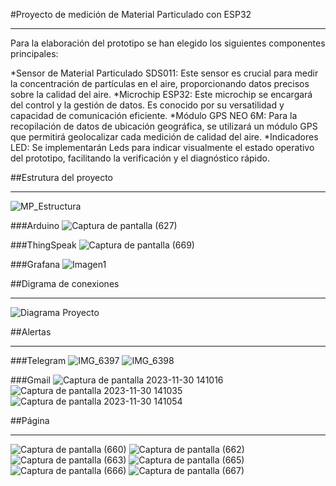 #Proyecto de medición de Material Particulado con ESP32
***

Para la elaboración del prototipo se han elegido los siguientes componentes principales:

*Sensor de Material Particulado SDS011: Este sensor es crucial para medir la concentración de partículas en el aire, proporcionando datos precisos sobre la calidad del aire.
*Microchip ESP32: Este microchip se encargará del control y la gestión de datos. Es conocido por su versatilidad y capacidad de comunicación eficiente.
*Módulo GPS NEO 6M: Para la recopilación de datos de ubicación geográfica, se utilizará un módulo GPS que permitirá geolocalizar cada medición de calidad del aire.
*Indicadores LED: Se implementarán Leds para indicar visualmente el estado operativo del prototipo, facilitando la verificación y el diagnóstico rápido.


##Estrutura del proyecto
***
![MP_Estructura](https://github.com/AnthyS12/Sistema_MaterialParticulado_IOT/assets/50304139/c44aff2d-b871-4452-b852-b56fbcaeb651)

###Arduino
![Captura de pantalla (627)](https://github.com/AnthyS12/Sistema_MaterialParticulado_IOT/assets/50304139/77d75c0d-1a23-48f0-b0a5-904afed3bfde)

###ThingSpeak
![Captura de pantalla (669)](https://github.com/AnthyS12/Sistema_MaterialParticulado_IOT/assets/50304139/4101ff2f-cb69-4453-aad3-c3e26fc37863)

###Grafana
![Imagen1](https://github.com/AnthyS12/Sistema_MaterialParticulado_IOT/assets/50304139/f7176438-8b12-491f-873a-c91c48d24880)



##Digrama de conexiones
***
![Diagrama Proyecto](https://github.com/AnthyS12/Sistema_MaterialParticulado_IOT/assets/50304139/4692f78a-acea-4e90-8abb-af8a81baa625)


##Alertas
***
###Telegram
![IMG_6397](https://github.com/AnthyS12/Sistema_MaterialParticulado_IOT/assets/50304139/c5e66967-6abf-491b-8908-324a1a21e5e6)
![IMG_6398](https://github.com/AnthyS12/Sistema_MaterialParticulado_IOT/assets/50304139/79b066bf-44f3-4d19-980c-c48470b1e57e)

###Gmail 
![Captura de pantalla 2023-11-30 141016](https://github.com/AnthyS12/Sistema_MaterialParticulado_IOT/assets/50304139/1ee334e7-b38b-4306-a531-3bcef70a2883)
![Captura de pantalla 2023-11-30 141035](https://github.com/AnthyS12/Sistema_MaterialParticulado_IOT/assets/50304139/79c68d37-ad2b-4591-bc6a-962568051616)
![Captura de pantalla 2023-11-30 141054](https://github.com/AnthyS12/Sistema_MaterialParticulado_IOT/assets/50304139/2d400575-2df9-402b-bd3f-d3617522d37f)


##Página
***
![Captura de pantalla (660)](https://github.com/AnthyS12/Sistema_MaterialParticulado_IOT/assets/50304139/1a49a14f-61d8-41ff-9d26-513e9886f495)
![Captura de pantalla (662)](https://github.com/AnthyS12/Sistema_MaterialParticulado_IOT/assets/50304139/9936da3d-3ad5-48be-8ebf-a65f0f4cdf10)
![Captura de pantalla (663)](https://github.com/AnthyS12/Sistema_MaterialParticulado_IOT/assets/50304139/4533bd86-e53f-4f04-b658-d56ea203925b)
![Captura de pantalla (665)](https://github.com/AnthyS12/Sistema_MaterialParticulado_IOT/assets/50304139/f101f62f-b967-465a-806d-0898876e91d8)
![Captura de pantalla (666)](https://github.com/AnthyS12/Sistema_MaterialParticulado_IOT/assets/50304139/05dabc99-41ad-4d6b-8cc7-e35f9b6f59af)
![Captura de pantalla (667)](https://github.com/AnthyS12/Sistema_MaterialParticulado_IOT/assets/50304139/764f20f1-aec4-4b57-b601-0b990b617a87)


